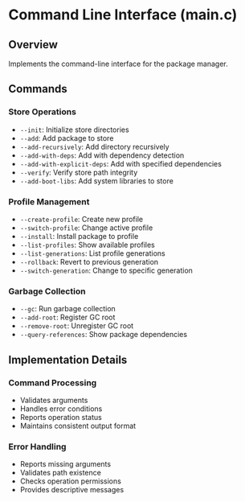 # Command Line Interface (main.c)

## Overview
Implements the command-line interface for the package manager.

## Commands

### Store Operations
- `--init`: Initialize store directories
- `--add`: Add package to store
- `--add-recursively`: Add directory recursively
- `--add-with-deps`: Add with dependency detection
- `--add-with-explicit-deps`: Add with specified dependencies
- `--verify`: Verify store path integrity
- `--add-boot-libs`: Add system libraries to store

### Profile Management
- `--create-profile`: Create new profile
- `--switch-profile`: Change active profile
- `--install`: Install package to profile
- `--list-profiles`: Show available profiles
- `--list-generations`: List profile generations
- `--rollback`: Revert to previous generation
- `--switch-generation`: Change to specific generation

### Garbage Collection
- `--gc`: Run garbage collection
- `--add-root`: Register GC root
- `--remove-root`: Unregister GC root
- `--query-references`: Show package dependencies

## Implementation Details

### Command Processing
- Validates arguments
- Handles error conditions
- Reports operation status
- Maintains consistent output format

### Error Handling
- Reports missing arguments
- Validates path existence
- Checks operation permissions
- Provides descriptive messages